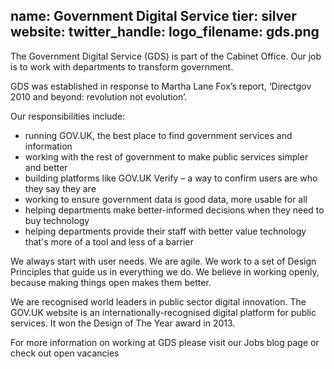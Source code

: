 name: Government Digital Service
tier: silver
website:
twitter_handle:
logo_filename: gds.png
---
The Government Digital Service (GDS) is part of the Cabinet Office. Our job is to work with departments to transform government. 

GDS was established in response to Martha Lane Fox’s report, ‘Directgov 2010 and beyond: revolution not evolution’.

Our responsibilities include:

 * running GOV.UK, the best place to find government services and information 
 * working with the rest of government to make public services simpler and better 
 * building platforms like GOV.UK Verify – a way to confirm users are who they say they are 
 * working to ensure government data is good data, more usable for all 
 * helping departments make better-informed decisions when they need to buy technology 
 * helping departments provide their staff with better value technology that's more of a tool and less of a barrier 

We always start with user needs. We are agile. We work to a set of Design Principles that guide us in everything we do. We believe in working openly, because making things open makes them better. 

We are recognised world leaders in public sector digital innovation. The GOV.UK website is an internationally-recognised digital platform for public services. It won the Design of The Year award in 2013.

For more information on working at GDS please visit our Jobs blog page or check out open vacancies
